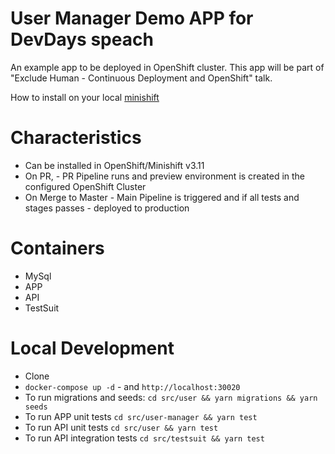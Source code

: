 # User Manager Demo APP for DevDays speach
An example app to be deployed in OpenShift cluster. This app will be part of "Exclude Human - Continuous Deployment and OpenShift" talk.

How to install on your local [minishift](./src/installer)

# Characteristics
- Can be installed in OpenShift/Minishift v3.11
- On PR, - PR Pipeline runs and preview environment is created in the configured OpenShift Cluster
- On Merge to Master - Main Pipeline is triggered and if all tests and stages passes - deployed to production

# Containers
- MySql
- APP
- API
- TestSuit

# Local Development
- Clone
- `docker-compose up -d` - and `http://localhost:30020`
- To run migrations and seeds: `cd src/user && yarn migrations && yarn seeds`
- To run APP unit tests `cd src/user-manager && yarn test`
- To run API unit tests `cd src/user && yarn test`
- To run API integration tests `cd src/testsuit && yarn test`

